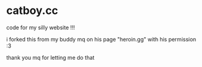 # catboy.cc
code for my silly website !!!

i forked this from my buddy mq on his page "heroin.gg" with his permission :3

thank you mq for letting me do that
